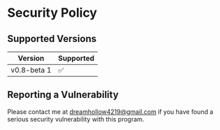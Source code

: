 # Security Policy

## Supported Versions

| Version |         Supported        |
| ------- | ------------------------ |
| v0.8-beta 1   | :white_check_mark: |

## Reporting a Vulnerability

Please contact me at dreamhollow4219@gmail.com if you have found a serious security vulnerability with this program.